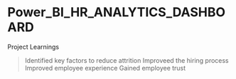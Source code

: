 # Power_BI_HR_ANALYTICS_DASHBOARD
Project Learnings
>Identified key factors to reduce attrition
>Improveed the hiring process
>Improved employee experience
>Gained employee trust
